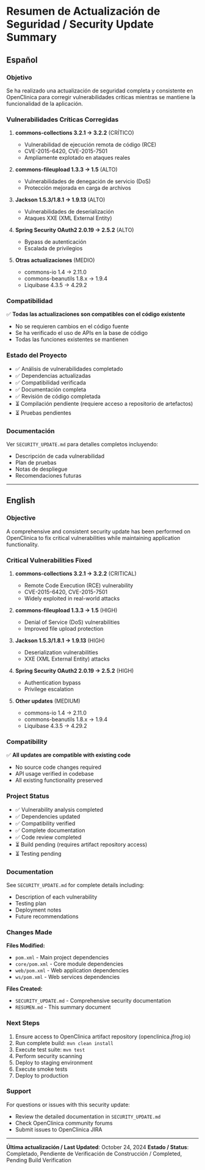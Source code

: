 # Resumen de Actualización de Seguridad / Security Update Summary

## Español

### Objetivo
Se ha realizado una actualización de seguridad completa y consistente en OpenClinica para corregir vulnerabilidades críticas mientras se mantiene la funcionalidad de la aplicación.

### Vulnerabilidades Críticas Corregidas

1. **commons-collections 3.2.1 → 3.2.2** (CRÍTICO)
   - Vulnerabilidad de ejecución remota de código (RCE)
   - CVE-2015-6420, CVE-2015-7501
   - Ampliamente explotado en ataques reales

2. **commons-fileupload 1.3.3 → 1.5** (ALTO)
   - Vulnerabilidades de denegación de servicio (DoS)
   - Protección mejorada en carga de archivos

3. **Jackson 1.5.3/1.8.1 → 1.9.13** (ALTO)
   - Vulnerabilidades de deserialización
   - Ataques XXE (XML External Entity)

4. **Spring Security OAuth2 2.0.19 → 2.5.2** (ALTO)
   - Bypass de autenticación
   - Escalada de privilegios

5. **Otras actualizaciones** (MEDIO)
   - commons-io 1.4 → 2.11.0
   - commons-beanutils 1.8.x → 1.9.4
   - Liquibase 4.3.5 → 4.29.2

### Compatibilidad

✅ **Todas las actualizaciones son compatibles con el código existente**
- No se requieren cambios en el código fuente
- Se ha verificado el uso de APIs en la base de código
- Todas las funciones existentes se mantienen

### Estado del Proyecto

- ✅ Análisis de vulnerabilidades completado
- ✅ Dependencias actualizadas
- ✅ Compatibilidad verificada
- ✅ Documentación completa
- ✅ Revisión de código completada
- ⏳ Compilación pendiente (requiere acceso a repositorio de artefactos)
- ⏳ Pruebas pendientes

### Documentación

Ver `SECURITY_UPDATE.md` para detalles completos incluyendo:
- Descripción de cada vulnerabilidad
- Plan de pruebas
- Notas de despliegue
- Recomendaciones futuras

---

## English

### Objective
A comprehensive and consistent security update has been performed on OpenClinica to fix critical vulnerabilities while maintaining application functionality.

### Critical Vulnerabilities Fixed

1. **commons-collections 3.2.1 → 3.2.2** (CRITICAL)
   - Remote Code Execution (RCE) vulnerability
   - CVE-2015-6420, CVE-2015-7501
   - Widely exploited in real-world attacks

2. **commons-fileupload 1.3.3 → 1.5** (HIGH)
   - Denial of Service (DoS) vulnerabilities
   - Improved file upload protection

3. **Jackson 1.5.3/1.8.1 → 1.9.13** (HIGH)
   - Deserialization vulnerabilities
   - XXE (XML External Entity) attacks

4. **Spring Security OAuth2 2.0.19 → 2.5.2** (HIGH)
   - Authentication bypass
   - Privilege escalation

5. **Other updates** (MEDIUM)
   - commons-io 1.4 → 2.11.0
   - commons-beanutils 1.8.x → 1.9.4
   - Liquibase 4.3.5 → 4.29.2

### Compatibility

✅ **All updates are compatible with existing code**
- No source code changes required
- API usage verified in codebase
- All existing functionality preserved

### Project Status

- ✅ Vulnerability analysis completed
- ✅ Dependencies updated
- ✅ Compatibility verified
- ✅ Complete documentation
- ✅ Code review completed
- ⏳ Build pending (requires artifact repository access)
- ⏳ Testing pending

### Documentation

See `SECURITY_UPDATE.md` for complete details including:
- Description of each vulnerability
- Testing plan
- Deployment notes
- Future recommendations

### Changes Made

**Files Modified:**
- `pom.xml` - Main project dependencies
- `core/pom.xml` - Core module dependencies
- `web/pom.xml` - Web application dependencies
- `ws/pom.xml` - Web services dependencies

**Files Created:**
- `SECURITY_UPDATE.md` - Comprehensive security documentation
- `RESUMEN.md` - This summary document

### Next Steps

1. Ensure access to OpenClinica artifact repository (openclinica.jfrog.io)
2. Run complete build: `mvn clean install`
3. Execute test suite: `mvn test`
4. Perform security scanning
5. Deploy to staging environment
6. Execute smoke tests
7. Deploy to production

### Support

For questions or issues with this security update:
- Review the detailed documentation in `SECURITY_UPDATE.md`
- Check OpenClinica community forums
- Submit issues to OpenClinica JIRA

---

**Última actualización / Last Updated**: October 24, 2024
**Estado / Status**: Completado, Pendiente de Verificación de Construcción / Completed, Pending Build Verification
